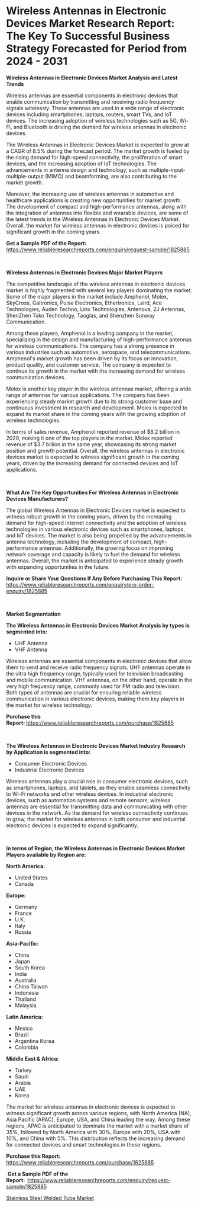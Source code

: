 <p><h1>Wireless Antennas in Electronic Devices Market Research Report: The Key To Successful Business Strategy Forecasted for Period from 2024 - 2031</h1></p><p><strong>Wireless Antennas in Electronic Devices Market Analysis and Latest Trends</strong></p>
<p><p>Wireless antennas are essential components in electronic devices that enable communication by transmitting and receiving radio frequency signals wirelessly. These antennas are used in a wide range of electronic devices including smartphones, laptops, routers, smart TVs, and IoT devices. The increasing adoption of wireless technologies such as 5G, Wi-Fi, and Bluetooth is driving the demand for wireless antennas in electronic devices.</p><p>The Wireless Antennas in Electronic Devices Market is expected to grow at a CAGR of 8.5% during the forecast period. The market growth is fueled by the rising demand for high-speed connectivity, the proliferation of smart devices, and the increasing adoption of IoT technologies. The advancements in antenna design and technology, such as multiple-input-multiple-output (MIMO) and beamforming, are also contributing to the market growth.</p><p>Moreover, the increasing use of wireless antennas in automotive and healthcare applications is creating new opportunities for market growth. The development of compact and high-performance antennas, along with the integration of antennas into flexible and wearable devices, are some of the latest trends in the Wireless Antennas in Electronic Devices Market. Overall, the market for wireless antennas in electronic devices is poised for significant growth in the coming years.</p></p>
<p><strong>Get a Sample PDF of the Report:&nbsp;</strong> <a href="https://www.reliableresearchreports.com/enquiry/request-sample/1825885">https://www.reliableresearchreports.com/enquiry/request-sample/1825885</a></p>
<p>&nbsp;</p>
<p><strong>Wireless Antennas in Electronic Devices Major Market Players</strong></p>
<p><p>The competitive landscape of the wireless antennas in electronic devices market is highly fragmented with several key players dominating the market. Some of the major players in the market include Amphenol, Molex, SkyCross, Galtronics, Pulse Electronics, Ethertronics, Laird, Ace Technologies, Auden Techno, Linx Technologies, Antenova, 2J Antennas, ShenZhen Tuko Technology, Taoglas, and Shenzhen Sunway Communication.</p><p>Among these players, Amphenol is a leading company in the market, specializing in the design and manufacturing of high-performance antennas for wireless communications. The company has a strong presence in various industries such as automotive, aerospace, and telecommunications. Amphenol's market growth has been driven by its focus on innovation, product quality, and customer service. The company is expected to continue its growth in the market with the increasing demand for wireless communication devices.</p><p>Molex is another key player in the wireless antennas market, offering a wide range of antennas for various applications. The company has been experiencing steady market growth due to its strong customer base and continuous investment in research and development. Molex is expected to expand its market share in the coming years with the growing adoption of wireless technologies.</p><p>In terms of sales revenue, Amphenol reported revenue of $8.2 billion in 2020, making it one of the top players in the market. Molex reported revenue of $3.7 billion in the same year, showcasing its strong market position and growth potential. Overall, the wireless antennas in electronic devices market is expected to witness significant growth in the coming years, driven by the increasing demand for connected devices and IoT applications.</p></p>
<p>&nbsp;</p>
<p><strong>What Are The Key Opportunities For Wireless Antennas in Electronic Devices Manufacturers?</strong></p>
<p><p>The global Wireless Antennas in Electronic Devices market is expected to witness robust growth in the coming years, driven by the increasing demand for high-speed internet connectivity and the adoption of wireless technologies in various electronic devices such as smartphones, laptops, and IoT devices. The market is also being propelled by the advancements in antenna technology, including the development of compact, high-performance antennas. Additionally, the growing focus on improving network coverage and capacity is likely to fuel the demand for wireless antennas. Overall, the market is anticipated to experience steady growth with expanding opportunities in the future.</p></p>
<p><strong>Inquire or Share Your Questions If Any Before Purchasing This Report:</strong> <a href="https://www.reliableresearchreports.com/enquiry/pre-order-enquiry/1825885">https://www.reliableresearchreports.com/enquiry/pre-order-enquiry/1825885</a></p>
<p>&nbsp;</p>
<p><strong>Market Segmentation</strong></p>
<p><strong>The Wireless Antennas in Electronic Devices Market Analysis by types is segmented into:</strong></p>
<p><ul><li>UHF Antenna</li><li>VHF Antenna</li></ul></p>
<p><p>Wireless antennas are essential components in electronic devices that allow them to send and receive radio frequency signals. UHF antennas operate in the ultra high frequency range, typically used for television broadcasting and mobile communication. VHF antennas, on the other hand, operate in the very high frequency range, commonly used for FM radio and television. Both types of antennas are crucial for ensuring reliable wireless communication in various electronic devices, making them key players in the market for wireless technology.</p></p>
<p><strong>Purchase this Report:&nbsp;</strong><a href="https://www.reliableresearchreports.com/purchase/1825885">https://www.reliableresearchreports.com/purchase/1825885</a></p>
<p>&nbsp;</p>
<p><strong>The Wireless Antennas in Electronic Devices Market Industry Research by Application is segmented into:</strong></p>
<p><ul><li>Consumer Electronic Devices</li><li>Industrial Electronic Devices</li></ul></p>
<p><p>Wireless antennas play a crucial role in consumer electronic devices, such as smartphones, laptops, and tablets, as they enable seamless connectivity to Wi-Fi networks and other wireless devices. In industrial electronic devices, such as automation systems and remote sensors, wireless antennas are essential for transmitting data and communicating with other devices in the network. As the demand for wireless connectivity continues to grow, the market for wireless antennas in both consumer and industrial electronic devices is expected to expand significantly.</p></p>
<p>&nbsp;</p>
<p><strong>In terms of Region, the Wireless Antennas in Electronic Devices Market Players available by Region are:</strong></p>
<p>
    <p> <strong> North America: </strong>
        <ul>
            <li>United States</li>
            <li>Canada</li>
        </ul>
        </p> 
    <p> <strong> Europe: </strong>
        <ul>
            <li>Germany</li>
            <li>France</li>
            <li>U.K.</li>
            <li>Italy</li>
            <li>Russia</li>
        </ul>
        </p> 
    <p> <strong> Asia-Pacific: </strong>
        <ul>
            <li>China</li>
            <li>Japan</li>
            <li>South Korea</li>
            <li>India</li>
            <li>Australia</li>
            <li>China Taiwan</li>
            <li>Indonesia</li>
            <li>Thailand</li>
            <li>Malaysia</li>
        </ul>
        </p> 
    <p> <strong> Latin America: </strong>
        <ul>
            <li>Mexico</li>
            <li>Brazil</li>
            <li>Argentina Korea</li>
            <li>Colombia</li>
        </ul>
        </p> 
    <p> <strong> Middle East & Africa: </strong>
        <ul>
            <li>Turkey</li>
            <li>Saudi</li>
            <li>Arabia</li>
            <li>UAE</li>
            <li>Korea</li>
        </ul>
    </p>
    </p>
<p><p>The market for wireless antennas in electronic devices is expected to witness significant growth across various regions, with North America (NA), Asia Pacific (APAC), Europe, USA, and China leading the way. Among these regions, APAC is anticipated to dominate the market with a market share of 35%, followed by North America with 30%, Europe with 20%, USA with 10%, and China with 5%. This distribution reflects the increasing demand for connected devices and smart technologies in these regions.</p></p>
<p><strong>Purchase this Report: </strong><a href="https://www.reliableresearchreports.com/purchase/1825885">https://www.reliableresearchreports.com/purchase/1825885</a></p>
<p>&nbsp;<strong>Get a Sample PDF of the Report:&nbsp;&nbsp;</strong><a href="https://www.reliableresearchreports.com/enquiry/request-sample/1825885">https://www.reliableresearchreports.com/enquiry/request-sample/1825885</a></p>
<p><strong></strong></p>
<p><p><a href="https://meowing-lemming-dd3.notion.site/Stainless-Steel-Welded-Tube-Market-Furnish-Information-about-Market-Size-Market-Share-Market-Dynam-ca77941e5e98410d85efb0797f96a8ba">Stainless Steel Welded Tube Market</a></p></p>